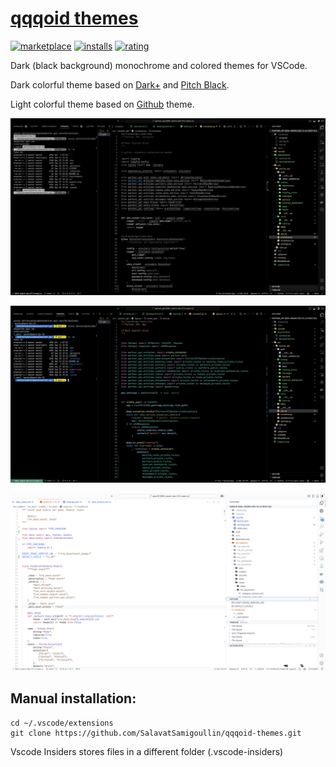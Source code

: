 # [qqqoid themes](https://marketplace.visualstudio.com/items?itemName=SalavatDSamigoullin.another-one-theme-pack)

[![marketplace](https://img.shields.io/visual-studio-marketplace/v/SalavatDSamigoullin.another-one-theme-pack?color=brightgreen&label=Visual%20Studio%20Marketplace)](https://marketplace.visualstudio.com/items?itemName=SalavatDSamigoullin.another-one-theme-pack)
[![installs](https://img.shields.io/visual-studio-marketplace/i/SalavatDSamigoullin.another-one-theme-pack?label=Installs)](https://marketplace.visualstudio.com/items?itemName=SalavatDSamigoullin.another-one-theme-pack)
[![rating](https://img.shields.io/visual-studio-marketplace/r/SalavatDSamigoullin.another-one-theme-pack?label=Rating)](https://marketplace.visualstudio.com/items?itemName=SalavatDSamigoullin.another-one-theme-pack)

Dark (black background) monochrome and colored themes for VSCode.

Dark colorful theme based on [Dark+](https://github.com/Microsoft/vscode/blob/master/extensions/theme-defaults/themes/dark_defaults.json) and [Pitch Black](https://github.com/ViktorQvarfordt/vscode-pitch-black-theme).

Light colorful theme based on [Github](https://marketplace.visualstudio.com/items?itemName=GitHub.github-vscode-theme) theme.

![ScreenshotMono](https://raw.githubusercontent.com/SalavatSamigoullin/qqqoid-theme/main/screenshot_mono.png)

![ScreenshotColor](https://raw.githubusercontent.com/SalavatSamigoullin/qqqoid-theme/main/screenshot_color.png)

![ScreenshotColorLight](https://raw.githubusercontent.com/SalavatSamigoullin/qqqoid-theme/main/screenshot_color_light.png)

## Manual installation: 

```
cd ~/.vscode/extensions
git clone https://github.com/SalavatSamigoullin/qqqoid-themes.git
```

Vscode Insiders stores files in a different folder (.vscode-insiders)